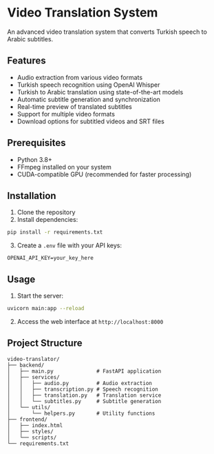 # Video Translation System

An advanced video translation system that converts Turkish speech to Arabic subtitles.

## Features

- Audio extraction from various video formats
- Turkish speech recognition using OpenAI Whisper
- Turkish to Arabic translation using state-of-the-art models
- Automatic subtitle generation and synchronization
- Real-time preview of translated subtitles
- Support for multiple video formats
- Download options for subtitled videos and SRT files

## Prerequisites

- Python 3.8+
- FFmpeg installed on your system
- CUDA-compatible GPU (recommended for faster processing)

## Installation

1. Clone the repository
2. Install dependencies:
```bash
pip install -r requirements.txt
```

3. Create a `.env` file with your API keys:
```
OPENAI_API_KEY=your_key_here
```

## Usage

1. Start the server:
```bash
uvicorn main:app --reload
```

2. Access the web interface at `http://localhost:8000`

## Project Structure

```
video-translator/
├── backend/
│   ├── main.py              # FastAPI application
│   ├── services/
│   │   ├── audio.py         # Audio extraction
│   │   ├── transcription.py # Speech recognition
│   │   ├── translation.py   # Translation service
│   │   └── subtitles.py     # Subtitle generation
│   └── utils/
│       └── helpers.py       # Utility functions
├── frontend/
│   ├── index.html
│   ├── styles/
│   └── scripts/
└── requirements.txt
```
